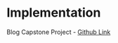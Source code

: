 # Implementation

Blog Capstone Project - [Github Link](https://github.com/grandeurkoe/python-flask-web-development-projects/tree/48eadf76a278c85599298aa781b3f229f6620bab/blog-with-users)